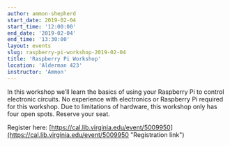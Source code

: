 ```yaml
---
author: ammon-shepherd
start_date: 2019-02-04
start_time: '12:00:00'
end_date: '2019-02-04'
end_time: '13:30:00'
layout: events
slug: raspberry-pi-workshop-2019-02-04
title: 'Raspberry Pi Workshop'
location: 'Alderman 423'
instructor: 'Ammon'
---
```

In this workshop we’ll learn the basics of using your Raspberry Pi to control electronic circuits. No experience with electronics or Raspberry Pi required for this workshop. Due to limitations of hardware, this workshop only has four open spots. Reserve your seat.

Register here: [https://cal.lib.virginia.edu/event/5009950](https://cal.lib.virginia.edu/event/5009950 "Registration link")
